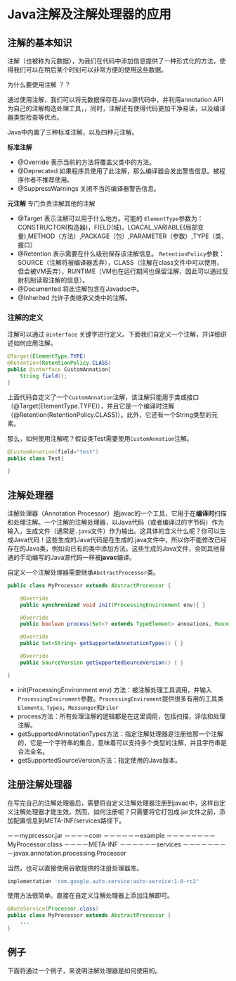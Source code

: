 # Java注解及注解处理器的应用

## 注解的基本知识



注解（也被称为元数据），为我们在代码中添加信息提供了一种形式化的方法，使得我们可以在稍后某个时刻可以非常方便的使用这些数据。 



为什么要使用注解 ？？ 

通过使用注解，我们可以将元数据保存在Java源代码中，并利用annotation API为自己的注解构造处理工具，，同时，注解还有使得代码更加干净易读，以及编译器类型检查等优点。 


Java中内置了三种标准注解，以及四种元注解。 

**标准注解** 

- @Override 表示当前的方法将覆盖父类中的方法。 
- @Deprecated 如果程序员使用了此注解，那么编译器会发出警告信息。被程序作者不推荐使用。 
- @SuppressWarnings 关闭不当的编译器警告信息。 

**元注解**  专门负责注解其他的注解 

- @Target  表示注解可以用于什么地方。可能的 `ElementType`参数为：CONSTRUCTOR(构造器)，FIELD(域)，LOACAL_VARIABLE(局部变量),METHOD（方法）,PACKAGE（包）,PARAMETER（参数）,TYPE（类，接口） 
- @Retention  表示需要在什么级别保存该注解信息。 `RetentionPolicy`参数：SOURCE（注解将被编译器丢弃），CLASS（注解在class文件中可以使用，但会被VM丢弃），RUNTIME（VM也在运行期间也保留注解，因此可以通过反射机制读取注解的信息）。 
- @Documented  将此注解包含在Javadoc中。 
- @Inherited  允许子类继承父类中的注解。 



### 注解的定义

注解可以通过 `@interface` 关键字进行定义。下面我们自定义一个注解，并详细讲述如何应用注解。



```java
@Target(ElementType.TYPE)
@Retention(RetentionPolicy.CLASS)
public @interface CustomAnnation{
    String field();
}
```



上面代码自定义了一个`CustomAnnation`注解，该注解只能用于类或接口（@Target(ElementType.TYPE)），并且它是一个编译时注解（@Retention(RetentionPolicy.CLASS)）。此外，它还有一个String类型的元素。



那么，如何使用注解呢？假设类Test需要使用`CustomAnnation`注解。



```java
@CustomAnnation(field="test")
public class Test{
    
}
```



## 注解处理器

注解处理器（Annotation Processor）是javac的一个工具，它用于在**编译时**扫描和处理注解。一个注解的注解处理器，以Java代码（或者编译过的字节码）作为输入，生成文件（通常是`.java`文件）作为输出。这具体的含义什么呢？你可以生成Java代码！这些生成的Java代码是在生成的.java文件中，所以你不能修改已经存在的Java类，例如向已有的类中添加方法。这些生成的Java文件，会同其他普通的手动编写的Java源代码一样被**javac**编译。



自定义一个注解处理器需要继承`AbstractProcessor`类。



```java
public class MyProcessor extends AbstractProcessor {

    @Override
    public synchronized void init(ProcessingEnvironment env){ }

    @Override
    public boolean process(Set<? extends TypeElement> annoations, RoundEnvironment env) { }

    @Override
    public Set<String> getSupportedAnnotationTypes() { }

    @Override
    public SourceVersion getSupportedSourceVersion() { }

}
```



- init(ProcessingEnvironment env) 方法：被注解处理工具调用，并输入`ProcessingEnviroment`参数。`ProcessingEnviroment`提供很多有用的工具类`Elements`, `Types`，`Messenger`和`Filer`
- process方法：所有处理注解的逻辑都是在这里调用，包括扫描，评估和处理注解。
- getSupportedAnnotationTypes方法：指定注解处理器是注册给那一个注解的，它是一个字符串的集合，意味着可以支持多个类型的注解，并且字符串是合法全名。
- getSupportedSourceVersion方法：指定使用的Java版本。



## 注册注解处理器

在写完自己的注解处理器后，需要将自定义注解处理器注册到javac中，这样自定义注解处理器才能生效。然而，如何注册呢？只需要将它打包成.jar文件之前，添加配置信息到META-INF/services路径下。

－－myprcessor.jar
－－－－com
－－－－－－example
－－－－－－－－MyProcessor.class
－－－－META-INF
－－－－－－services
－－－－－－－－javax.annotation.processing.Processor





当然，也可以直接使用谷歌提供的注册处理器库。

```groovy
implementation 'com.google.auto.service:auto-service:1.0-rc2'
```

使用方法很简单。直接在自定义注解处理器上添加注解即可。

```java
@AutoService(Processor.class)
public class MyProcessor extends AbstractProcessor {
	...
}
```



## 例子

下面将通过一个例子，来说明注解处理器是如何使用的。



